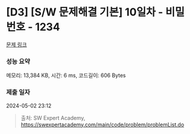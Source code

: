 # [D3] [S/W 문제해결 기본] 10일차 - 비밀번호 - 1234 

[문제 링크](https://swexpertacademy.com/main/code/problem/problemDetail.do?contestProbId=AV14_DEKAJcCFAYD) 

### 성능 요약

메모리: 13,384 KB, 시간: 6 ms, 코드길이: 606 Bytes

### 제출 일자

2024-05-02 23:12



> 출처: SW Expert Academy, https://swexpertacademy.com/main/code/problem/problemList.do